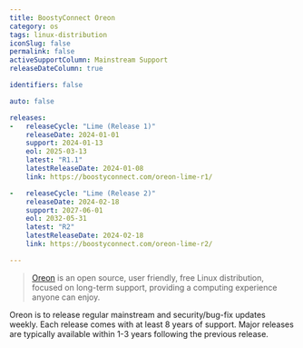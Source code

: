 ```yaml
---
title: BoostyConnect Oreon
category: os
tags: linux-distribution
iconSlug: false
permalink: false
activeSupportColumn: Mainstream Support
releaseDateColumn: true

identifiers: false

auto: false

releases:
-   releaseCycle: "Lime (Release 1)"
    releaseDate: 2024-01-01
    support: 2024-01-13
    eol: 2025-03-13
    latest: "R1.1"
    latestReleaseDate: 2024-01-08
    link: https://boostyconnect.com/oreon-lime-r1/

-   releaseCycle: "Lime (Release 2)"
    releaseDate: 2024-02-18
    support: 2027-06-01
    eol: 2032-05-31
    latest: "R2"
    latestReleaseDate: 2024-02-18
    link: https://boostyconnect.com/oreon-lime-r2/

---
```


> [Oreon](https://oreonproject.org/) is an open source, user friendly,
> free Linux distribution, focused on long-term support, providing a computing
> experience anyone can enjoy.

Oreon is to release regular mainstream and security/bug-fix updates weekly. Each release
comes with at least 8 years of support. Major releases are typically available within 1-3 years
following the previous release.


